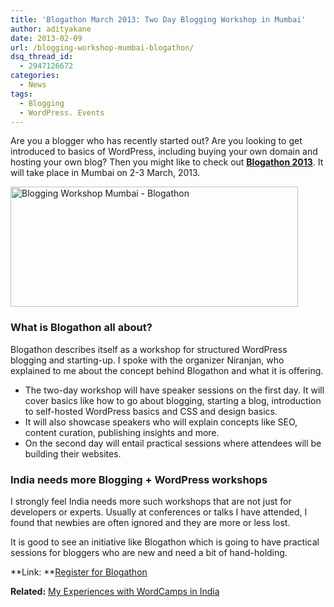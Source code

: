 ```yaml
---
title: 'Blogathon March 2013: Two Day Blogging Workshop in Mumbai'
author: adityakane
date: 2013-02-09
url: /blogging-workshop-mumbai-blogathon/
dsq_thread_id:
  - 2947126672
categories:
  - News
tags:
  - Blogging
  - WordPress. Events
---
```

Are you a blogger who has recently started out? Are you looking to get introduced to basics of WordPress, including buying your own domain and hosting your own blog? Then you might like to check out **<a href="http://blogathon.co/" onclick="_gaq.push(['_trackEvent', 'outbound-article', 'http://blogathon.co/', 'Blogathon 2013']);" >Blogathon 2013</a>**. It will take place in Mumbai on 2-3 March, 2013.

[<img class="aligncenter size-full wp-image-71261" alt="Blogging Workshop Mumbai - Blogathon" src="http://cdn.devilsworkshop.org/files/2013/02/Blogging-Workshop-Mumbai-Blogathon.jpg" width="460" height="192" />][1]

### What is Blogathon all about?

Blogathon describes itself as a workshop for structured WordPress blogging and starting-up. I spoke with the organizer Niranjan, who explained to me about the concept behind Blogathon and what it is offering.

  * The two-day workshop will have speaker sessions on the first day. It will cover basics like how to go about blogging, starting a blog, introduction to self-hosted WordPress basics and CSS and design basics.
  * It will also showcase speakers who will explain concepts like SEO, content curation, publishing insights and more.
  * On the second day will entail practical sessions where attendees will be building their websites.

### India needs more Blogging + WordPress workshops

I strongly feel India needs more such workshops that are not just for developers or experts. Usually at conferences or talks I have attended, I found that newbies are often ignored and they are more or less lost.

It is good to see an initiative like Blogathon which is going to have practical sessions for bloggers who are new and need a bit of hand-holding.

**Link: **<a href="http://blogathon.co/" onclick="_gaq.push(['_trackEvent', 'outbound-article', 'http://blogathon.co/', 'Register for Blogathon']);" >Register for Blogathon</a>

**Related:** [My Experiences with WordCamps in India][2]

 [1]: http://cdn.devilsworkshop.org/files/2013/02/Blogging-Workshop-Mumbai-Blogathon.jpg
 [2]: http://devilsworkshop.org/analysis/wordcamps-india-tdis/71081/
